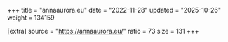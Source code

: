 +++
title = "annaaurora.eu"
date = "2022-11-28"
updated = "2025-10-26"
weight = 134159

[extra]
source = "https://annaaurora.eu/"
ratio = 73
size = 131
+++
